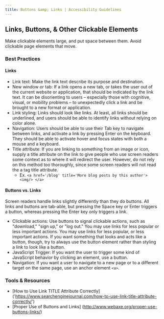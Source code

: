 ```yaml
---
title: Buttons &amp; Links | Accessibility Guidelines
---
```

## Links, Buttons, &amp; Other Clickable Elements

Make clickable elements large, and put space between them. Avoid clickable page elements that move.

### Best Practices

#### Links

* <span class="text-bold">Link text</span>: Make the link text describe its purpose and destination. 
* <span class="text-bold">New window or tab</span>: If a link opens a new tab, or takes the user out of the current website or application, that should be indicated by the link text. It can be disorienting to users – especially those with cognitive, visual, or mobility problems – to unexpectedly click a link and be brought to a new format or application.
* <span class="text-bold">Link styling</span>: Links should look like links. At least, all links should be underlined, and users should be able to identify links without relying on color alone.
* <span class="text-bold">Navigation</span>: Users should be able to use their Tab key to navigate between links, and activate a link by pressing Enter on the keyboard. They should be able to activate hover and focus states with both a mouse and a keyboard.
* <span class="text-bold">Title attribute</span>: If you are linking to something from an image or icon, supply a title attribute on the link to give people who use screen readers some context as to where it will redirect the user. However, do not rely on this method too thoroughly, since some screen readers will not read the a tag title attribute.
    * Ex. `<a href='/blog' title='More blog posts by this author'> <img/> </a>`

#### Buttons vs. Links
Screen readers handle links slightly differently than they do buttons. All links and buttons are tab-able, but pressing the Space key or Enter triggers a button, whereas pressing the Enter key only triggers a link. 

* <span class="text-bold">Clickable actions</span>: Use buttons to signal clickable actions, such as "download," "sign up," or "log out." You may use links for less popular or less important actions. You may use links for less popular, or less important actions. If you want something that looks and acts like a button, though, try to always use the button element rather than styling a link to look like a button.
* <span class="text-bold">JavaScript Trigger</span>: If you want the user to trigger some kind of JavaScript behavior by clicking an element, use a button.
* <span class="text-bold">Navigation</span>: If you want a user to navigate to a new page or to a different target on the same page, use an anchor element `<a>`.

### Tools &amp; Resources
* [How to Use Link TITLE Attribute Correctly] ('https://www.searchenginejournal.com/how-to-use-link-title-attribute-correctly/')
* [Proper Use of Buttons and Links] (http://www.webaxe.org/proper-use-buttons-links/)


